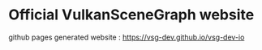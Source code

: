 # Official VulkanSceneGraph website
github pages generated website : https://vsg-dev.github.io/vsg-dev-io
